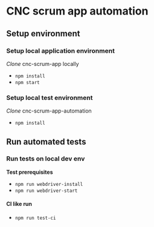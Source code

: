 # CNC scrum app automation

## Setup environment

### Setup local application environment

*Clone* cnc-scrum-app locally <br />
- ```npm install```
- ```npm start```

### Setup local test environment

*Clone* cnc-scrum-app-automation <br />
- ```npm install```

## Run automated tests

### Run tests on local dev env

**Test prerequisites**
- ```npm run webdriver-install```
- ```npm run webdriver-start```

#### CI like run

- ```npm run test-ci```
